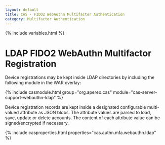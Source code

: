 ```yaml
---
layout: default
title: CAS - FIDO2 WebAuthn Multifactor Authentication
category: Multifactor Authentication
---
```


{% include variables.html %}

# LDAP FIDO2 WebAuthn Multifactor Registration

Device registrations may be kept inside LDAP directories by including the following module in the WAR overlay:

{% include casmodule.html group="org.apereo.cas" module="cas-server-support-webauthn-ldap" %}

Device registration records are kept inside a designated configurable multi-valued 
attribute as JSON blobs. The attribute values are parsed
to load, save, update or delete accounts. The content of each attribute
value can be signed/encrypted if necessary. 

{% include casproperties.html properties="cas.authn.mfa.webauthn.ldap" %}
